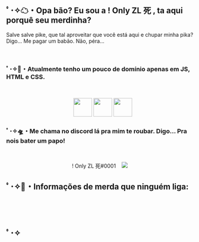  
<h2>ﾟ･✧☁・Opa bão? Eu sou a ! Only ZL 死 , ta aqui porquê seu merdinha?</h2>
<p>Salve salve pike, que tal aproveitar que você está aqui e chupar minha pika? Digo... Me pagar um babão. Não, péra...</p>

​
<h3>ﾟ･✧🚀・Atualmente tenho um pouco de domínio apenas em JS, HTML e CSS.</h3>
 ​ ​<p align="center" >
     <img src="https://cdn.discordapp.com/attachments/663875775602098207/1065789767612125246/JS.png" height="50"/>
     <img src="https://cdn.discordapp.com/attachments/663875775602098207/1065789767373037698/Html.png" height="50"/>
     <img src="https://cdn.discordapp.com/attachments/663875775602098207/1065789767175897118/css.png" height="50"/> 
 ​</p>

<h3>ﾟ･✧🛸・Me chama no discord lá pra mim te roubar. Digo... Pra nois bater um papo!</h3>
 ​<p align="center" > 
      ! Only ZL 死#0001
 ​    <img src="https://discord.c99.nl/widget/theme-4/788443073885110302.png" /> 

</p>

<h2>ﾟ･✧🌌・Informações de merda que ninguém liga: </h2>
 ​<p align="center" > 
 ​    <h2>ﾟ･✧ </h2>
</p>
